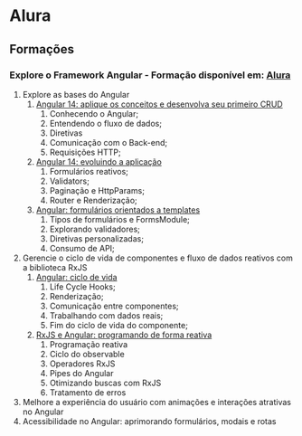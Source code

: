 # Alura
## Formações

### Explore o Framework Angular - Formação disponível em: [Alura](https://cursos.alura.com.br/formacao-angular-14)
1. Explore as bases do Angular
   1. [Angular 14: aplique os conceitos e desenvolva seu primeiro CRUD](https://cursos.alura.com.br/course/angular-explorando-framework)
      1. Conhecendo o Angular;
      2. Entendendo o fluxo de dados;
      3. Diretivas
      4. Comunicação com o Back-end;
      5. Requisições HTTP;
   2. [Angular 14: evoluindo a aplicação](https://cursos.alura.com.br/course/angular-evoluindo-aplicacao)
      1. Formulários reativos;
      2. Validators;
      3. Paginação e HttpParams;
      4. Router e Renderização;
   3. [Angular: formulários orientados a templates](https://cursos.alura.com.br/course/angular-formularios-orientados-templates)
      1. Tipos de formulários e FormsModule;
      2. Explorando validadores;
      3. Diretivas personalizadas;
      4. Consumo de API;
2. Gerencie o ciclo de vida de componentes e fluxo de dados reativos com a biblioteca RxJS
   1. [Angular: ciclo de vida](https://cursos.alura.com.br/course/angular-ciclo-vida)
      1. Life Cycle Hooks;
      2. Renderização;
      3. Comunicação entre componentes;
      4. Trabalhando com dados reais;
      5. Fim do ciclo de vida do componente;
   2. [RxJS e Angular: programando de forma reativa](https://cursos.alura.com.br/course/rxjs-angular-programando-forma-reativa)
      1. Programação reativa
      2. Ciclo do observable
      3. Operadores RxJS
      4. Pipes do Angular
      5. Otimizando buscas com RxJS
      6. Tratamento de erros
3. Melhore a experiência do usuário com animações e interações atrativas no Angular
4. Acessibilidade no Angular: aprimorando formulários, modais e rotas